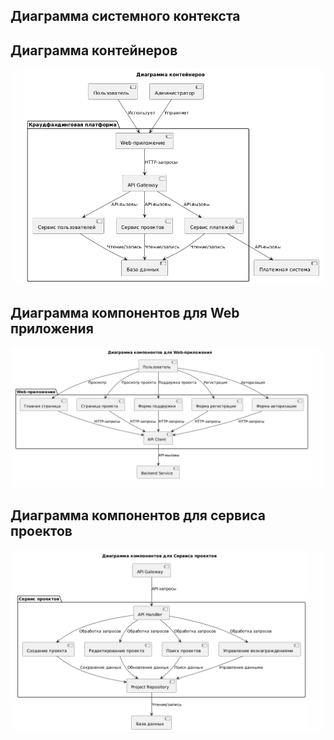 ## Диаграмма системного контекста



## Диаграмма контейнеров

![F](<Диаграмма контейнеров.PNG>)


## Диаграмма компонентов для Web приложения

![F](<Компоненты для Web.PNG>)


## Диаграмма компонентов для сервиса проектов

![Компоненты для сервиса проекто](<Компоненты для сервиса проектов.PNG>)
